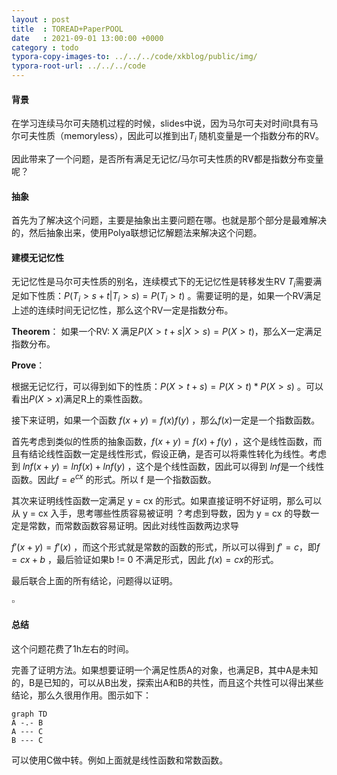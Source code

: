```yaml
---
layout : post
title  : TOREAD+PaperPOOL
date   : 2021-09-01 13:00:00 +0000
category : todo
typora-copy-images-to: ../../../code/xkblog/public/img/
typora-root-url: ../../../code
---
```


#### 背景

在学习连续马尔可夫随机过程的时候，slides中说，因为马尔可夫对时间t具有马尔可夫性质（memoryless），因此可以推到出$T_i$ 随机变量是一个指数分布的RV。

因此带来了一个问题，是否所有满足无记忆/马尔可夫性质的RV都是指数分布变量呢？

#### 抽象

首先为了解决这个问题，主要是抽象出主要问题在哪。也就是那个部分是最难解决的，然后抽象出来，使用Polya联想记忆解题法来解决这个问题。

#### 建模无记忆性

无记忆性是马尔可夫性质的别名，连续模式下的无记忆性是转移发生RV $T_i$​需要满足如下性质：$P(T_i>s+t | T_i>s) = P(T_i>t)$ 。需要证明的是，如果一个RV满足上述的连续时间无记忆性，那么这个RV一定是指数分布。

**Theorem**： 如果一个RV:  X 满足$P(X>t+s|X>s) = P(X>t)$​，那么X一定满足指数分布。

**Prove**：

根据无记忆行，可以得到如下的性质：$P(X>t+s) = P(X>t) * P(X>s)$ 。可以看出$P(X>x)$满足R上的乘性函数。

接下来证明，如果一个函数  $f(x+y) = f(x)f(y)$ ，那么$f(x)$一定是一个指数函数。

首先考虑到类似的性质的抽象函数，$f(x + y) = f(x) + f(y)$ ，这个是线性函数，而且有结论线性函数一定是线性形式，假设正确，是否可以将乘性转化为线性。考虑到 $lnf(x + y) = lnf(x) + lnf(y)$ ，这个是个线性函数，因此可以得到 $lnf$​ 是一个线性函数。因此$f = e^{cx}$ 的形式。所以 f 是一个指数函数。

其次来证明线性函数一定满足 y = cx 的形式。如果直接证明不好证明，那么可以从 y = cx 入手，思考哪些性质容易被证明 ？考虑到导数，因为 y = cx 的导数一定是常数，而常数函数容易证明。因此对线性函数两边求导 

$f'(x+y) = f'(x)$ ，而这个形式就是常数的函数的形式，所以可以得到  $f' = c$，即$f = cx + b$ ，最后验证如果b != 0 不满足形式，因此 $f(x) = cx$​ 的形式。

最后联合上面的所有结论，问题得以证明。

$\square$

#### 总结

这个问题花费了1h左右的时间。

完善了证明方法。如果想要证明一个满足性质A的对象，也满足B，其中A是未知的，B是已知的，可以从B出发，探索出A和B的共性，而且这个共性可以得出某些结论，那么久很用作用。图示如下： 

```mermaid
graph TD
A -.- B
A --- C
B --- C 
```

可以使用C做中转。例如上面就是线性函数和常数函数。
